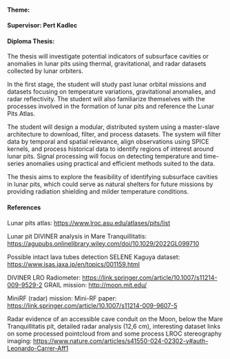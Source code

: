 
#### **Theme:**

#### **Supervisor:** Pert Kadlec

#### **Diploma Thesis:**
The thesis will investigate potential indicators of subsurface cavities or anomalies in lunar pits using thermal, gravitational, and radar datasets collected by lunar orbiters.

In the first stage, the student will study past lunar orbital missions and datasets focusing on temperature variations, gravitational anomalies, and radar reflectivity. The student will also familiarize themselves with the processes involved in the formation of lunar pits and reference the Lunar Pits Atlas.

The student will design a modular, distributed system using a master-slave architecture to download, filter, and process datasets. The system will filter data by temporal and spatial relevance, align observations using SPICE kernels, and process historical data to identify regions of interest around lunar pits. Signal processing will focus on detecting temperature and time-series anomalies using practical and efficient methods suited to the data.

The thesis aims to explore the feasibility of identifying subsurface cavities in lunar pits, which could serve as natural shelters for future missions by providing radiation shielding and milder temperature conditions.


#### **References**
Lunar pits atlas: https://www.lroc.asu.edu/atlases/pits/list   

Lunar pit DIVINER analysis in Mare Tranquillitatis: https://agupubs.onlinelibrary.wiley.com/doi/10.1029/2022GL099710   

Possible intact lava tubes detection SELENE Kaguya dataset:  https://www.isas.jaxa.jp/en/topics/001159.html   

DIVINER LRO Radiometer: https://link.springer.com/article/10.1007/s11214-009-9529-2
GRAIL mission: http://moon.mit.edu/   

MiniRF (radar) mission: Mini-RF paper: https://link.springer.com/article/10.1007/s11214-009-9607-5   

Radar evidence of an accessible cave conduit on the Moon, below the Mare Tranquillitatis pit, detailed radar analysis (12,6 cm), interesting dataset links on some processed pointcloud from and some process LROC stereography imaging: https://www.nature.com/articles/s41550-024-02302-y#auth-Leonardo-Carrer-Aff1   


